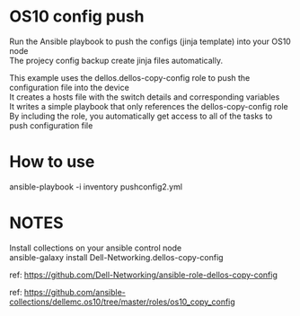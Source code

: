 # OS10 config push

Run the Ansible playbook to push the configs (jinja template) into your OS10 node</br>
The projecy config backup create jinja files automatically.

This example uses the dellos.dellos-copy-config role to push the configuration file into the device</br>
It creates a hosts file with the switch details and corresponding variables</br>
It writes a simple playbook that only references the dellos-copy-config role</br>
By including the role, you automatically get access to all of the tasks to push configuration file</br>

# How to use

ansible-playbook -i inventory pushconfig2.yml


#  NOTES

Install collections on your ansible control node </br>
ansible-galaxy install Dell-Networking.dellos-copy-config </br>

ref: https://github.com/Dell-Networking/ansible-role-dellos-copy-config 

ref: https://github.com/ansible-collections/dellemc.os10/tree/master/roles/os10_copy_config
